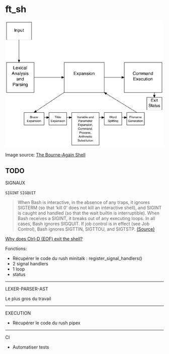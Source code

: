 # ft_sh

<p align="center">
  <img src="doc/assets/bash-article-diagram.png" alt="bash diagram" />
</p>

Image source: [The Bourne-Again Shell](https://www.aosabook.org/en/bash.html)

## TODO

SIGNAUX

`SIGINT`
`SIGQUIT`

> When Bash is interactive, in the absence of any traps, it ignores SIGTERM (so that ‘kill 0’ does not kill an interactive shell), and SIGINT is caught and handled (so that the wait builtin is interruptible). When Bash receives a SIGINT, it breaks out of any executing loops. In all cases, Bash ignores SIGQUIT. If job control is in effect (see Job Control), Bash ignores SIGTTIN, SIGTTOU, and SIGTSTP. [(Source)](https://www.gnu.org/software/bash/manual/html_node/Signals.html)

[Why does Ctrl-D (EOF) exit the shell?](https://unix.stackexchange.com/questions/110240/why-does-ctrl-d-eof-exit-the-shell)

Fonctions:
- Récupérer le code du rush minitalk : register_signal_handlers()
- 2 signal handlers
- 1 loop
- status

--------

LEXER-PARSER-AST

Le plus gros du travail

--------

EXECUTION

- Récupérer le code du rush pipex

--------

CI

- Automatiser tests

